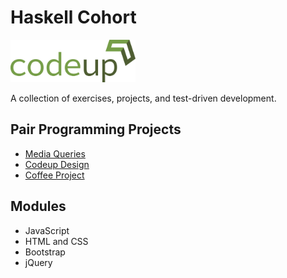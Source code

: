 # Haskell Cohort   

<img src="images/CodeupLogo.png" width="200" alt="Codeup Logo">  

A collection of exercises, projects, and test-driven development.  

## Pair Programming Projects
* [Media Queries](https://ramaj-greg-media-queries-exercise.github.io/media-queries-exercise/)
* [Codeup Design](https://greg-will-codeup-design.github.io/Codeup-Design/)
* [Coffee Project](https://julian-greg-coffee-project.github.io/coffee-project/)

## Modules
* JavaScript
* HTML and CSS
* Bootstrap
* jQuery
